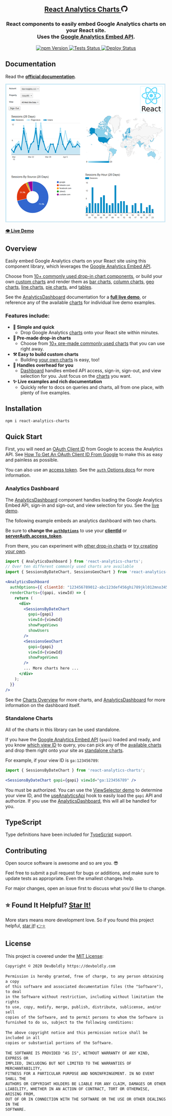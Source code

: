 <h2 align="center">
  <a href="https://github.com/devboldly/react-analytics-charts">React Analytics Charts <img src="./src/__docz__/images/github.svg" width=20/></a>
</h2>
<h3 align="center">
  React components to easily embed Google Analytics charts on your React site.<br/>Uses the <a href="https://devboldly.github.io/react-use-analytics-api/">Google Analytics Embed API</a>.
</h3>
<p align="center">
  <a href="https://badge.fury.io/js/react-analytics-charts">
    <img src="https://badge.fury.io/js/react-analytics-charts.svg" alt="npm Version"/>
  </a>
  <a href="https://github.com/devboldly/react-analytics-charts/actions">
    <img src="https://github.com/devboldly/react-analytics-charts/workflows/Tests/badge.svg" alt="Tests Status"/>
  </a>
  <a href="https://github.com/devboldly/react-analytics-charts/actions">
    <img src="https://github.com/devboldly/react-analytics-charts/workflows/Deploy/badge.svg" alt="Deploy Status"/>
  </a>
</p>

## Documentation

Read the **[official documentation](https://devboldly.github.io/react-analytics-charts/)**.

[![Analytics Dashboard Example](./src/__docz__/images/dash.png "Analytics Dashboard Example")](https://devboldly.github.io/react-analytics-charts/)

**[👁️ Live Demo](https://devboldly.github.io/react-analytics-charts/AnalyticsDashboard#example)**

## Overview

Easily embed Google Analytics charts on your React site using this component library, which leverages the <a href="https://devboldly.github.io/react-use-analytics-api/">Google Analytics Embed API</a>.

Choose from [10+ commonly used drop-in chart components](https://devboldly.github.io/react-analytics-charts/charts#common-charts), or build your own [custom charts](https://devboldly.github.io/react-analytics-charts/charts#custom-charts) and render them as [bar charts](https://devboldly.github.io/react-analytics-charts/BarChart), 
[column charts](https://devboldly.github.io/react-analytics-charts/ColumnChart), [geo charts](https://devboldly.github.io/react-analytics-charts/GeoChart), [line charts](https://devboldly.github.io/react-analytics-charts/LineChart), [pie charts](https://devboldly.github.io/react-analytics-charts/PieChart), and [tables](https://devboldly.github.io/react-analytics-charts/TableChart).

See the [AnalyticsDashboard](https://devboldly.github.io/react-analytics-charts/AnalyticsDashboard) documentation for a **[full live demo](https://devboldly.github.io/react-analytics-charts/AnalyticsDashboard#example)**, or reference any of the available [charts](https://devboldly.github.io/react-analytics-charts/charts) for individual live demo examples.

### Features include:

- **🙌 Simple and quick**
  - Drop Google Analytics [charts](https://devboldly.github.io/react-analytics-charts/charts) onto your React site within minutes.
- **🎁 Pre-made drop-in charts**
  - Choose from [10+ pre-made commonly used charts](https://devboldly.github.io/react-analytics-charts/charts) that you can use right away.
- **⚒️ Easy to build custom charts**
  - Building [your own charts](https://devboldly.github.io/react-analytics-charts/charts) is easy, too!
- **💼 Handles overhead for you**
  - [Dashboard](https://devboldly.github.io/react-analytics-charts/AnalyticsDashboard) handles embed API access, sign-in, sign-out, and view selection for you. Just focus on the [charts](https://devboldly.github.io/react-analytics-charts/charts) you want.
- **✨ Live examples and rich documentation**
  - Quickly refer to docs on queries and charts, all from one place, with plenty of live examples.

## Installation

```
npm i react-analytics-charts
```

## Quick Start

First, you will need an [OAuth Client ID](https://devboldly.github.io/react-analytics-charts/google-oauth-client-id) from Google to access the Analytics API. See [How To Get An OAuth Client ID From Google](https://devboldly.github.io/react-analytics-charts/google-oauth-client-id) to make this as easy and painless as possible.

You can also use an [access token](https://ga-dev-tools.appspot.com/embed-api/server-side-authorization/). See the [`auth` Options docs](https://developers.google.com/analytics/devguides/reporting/embed/v1/component-reference#auth-options) for more information.

### Analytics Dashboard

The [AnalyticsDashboard](https://devboldly.github.io/react-analytics-charts/AnalyticsDashboard) component handles loading the Google Analytics Embed API, sign-in and sign-out, and view selection for you. See the [live demo](https://devboldly.github.io/react-analytics-charts/AnalyticsDashboard#example).

The following example embeds an analytics dashboard with two charts.

Be sure to **change the [`authOptions`](https://developers.google.com/analytics/devguides/reporting/embed/v1/component-reference#auth-options)** to use your [**clientId**](https://devboldly.github.io/react-analytics-charts/google-oauth-client-id) or [**serverAuth.access_token**](https://ga-dev-tools.appspot.com/embed-api/server-side-authorization/).

From there, you can experiment with [other drop-in charts](https://devboldly.github.io/react-analytics-charts/charts#common-charts) or [try creating your own](https://devboldly.github.io/react-analytics-charts/charts#custom-charts).

```jsx
import { AnalyticsDashboard } from 'react-analytics-charts';
// Over ten different commonly used charts are available
import { SessionsByDateChart, SessionsGeoChart } from 'react-analytics-charts';
```

```jsx
<AnalyticsDashboard
  authOptions={{ clientId: "123456789012-abc123def456ghi789jkl012mno345p.apps.googleusercontent.com" }}
  renderCharts={(gapi, viewId) => {
    return (
      <div>
        <SessionsByDateChart
          gapi={gapi}
          viewId={viewId}
          showPageViews
          showUsers
        />
        <SessionsGeoChart 
          gapi={gapi} 
          viewId={viewId} 
          showPageViews 
        />
        ... More charts here ...
      </div>
    );
  }}
/>
```

See the [Charts Overview](https://devboldly.github.io/react-analytics-charts/charts) for more charts, and [AnalyticsDashboard](https://devboldly.github.io/react-analytics-charts/AnalyticsDashboard) for more information on the dashboard itself.

### Standalone Charts

All of the charts in this library can be used standalone.

If you have the [Google Analytics Embed API](https://devboldly.github.io/react-use-analytics-api/) (`gapi`) loaded and ready, and you know [which view ID](https://devboldly.github.io/react-analytics-charts/ViewSelector#example) to query, you can pick any of the [available charts](https://devboldly.github.io/react-analytics-charts/charts) and drop them right onto your site as [standalone charts](https://devboldly.github.io/react-analytics-charts/custom-dashboards-standalone-charts#standalone-charts).

For example, if your view ID is `ga:123456789`:

```jsx
import { SessionsByDateChart } from 'react-analytics-charts';
```

```jsx
<SessionsByDateChart gapi={gapi} viewId="ga:123456789" />
```

You must be authorized. You can use the [ViewSelector demo](https://devboldly.github.io/react-analytics-charts/ViewSelector#example) to determine your view ID, and the [useAnalyticsApi](https://devboldly.github.io/react-use-analytics-api/useAnalyticsApi) hook to easily load the `gapi` API and authorize. If you use the [AnalyticsDashboard](https://devboldly.github.io/react-analytics-charts/AnalyticsDashboard), this will all be handled for you.

## TypeScript

Type definitions have been included for [TypeScript](https://www.typescriptlang.org/) support.

## Contributing

Open source software is awesome and so are you. 😎

Feel free to submit a pull request for bugs or additions, and make sure to update tests as appropriate. Even the smallest changes help.

For major changes, open an issue first to discuss what you'd like to change.

## ⭐ Found It Helpful? [Star It!](https://github.com/devboldly/react-analytics-charts/stargazers)

More stars means more development love. So if you found this project helpful, [star it](https://github.com/devboldly/react-analytics-charts/stargazers)! [👉⭐](https://github.com/devboldly/react-analytics-charts/stargazers)

## License

This project is covered under the [MIT License](https://en.wikipedia.org/wiki/MIT_License):

```
Copyright © 2020 DevBoldly https://devboldly.com

Permission is hereby granted, free of charge, to any person obtaining a copy
of this software and associated documentation files (the "Software"), to deal
in the Software without restriction, including without limitation the rights
to use, copy, modify, merge, publish, distribute, sublicense, and/or sell
copies of the Software, and to permit persons to whom the Software is
furnished to do so, subject to the following conditions:

The above copyright notice and this permission notice shall be included in all
copies or substantial portions of the Software.

THE SOFTWARE IS PROVIDED "AS IS", WITHOUT WARRANTY OF ANY KIND, EXPRESS OR
IMPLIED, INCLUDING BUT NOT LIMITED TO THE WARRANTIES OF MERCHANTABILITY,
FITNESS FOR A PARTICULAR PURPOSE AND NONINFRINGEMENT. IN NO EVENT SHALL THE
AUTHORS OR COPYRIGHT HOLDERS BE LIABLE FOR ANY CLAIM, DAMAGES OR OTHER
LIABILITY, WHETHER IN AN ACTION OF CONTRACT, TORT OR OTHERWISE, ARISING FROM,
OUT OF OR IN CONNECTION WITH THE SOFTWARE OR THE USE OR OTHER DEALINGS IN THE
SOFTWARE.
```